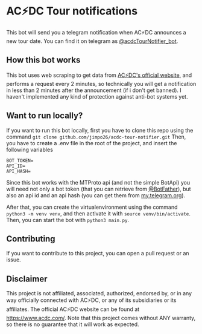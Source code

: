 # AC⚡️DC Tour notifications
This bot will send you a telegram notification when AC⚡️DC announces a new tour date.
You can find it on telegram as [@acdcTourNotifier_bot](https://t.me/acdcTourNotifier_bot).

## How this bot works
This bot uses web scraping to get data from [AC⚡️DC's official website](https://www.acdc.com/tour), and performs
a request every 2 minutes, so technically you will get a notification in less than 2 minutes after the announcement (if i don't get banned).
I haven't implemented any kind of protection against anti-bot systems yet. 

## Want to run locally?
If you want to run this bot locally, first you have to clone this repo using the command
`git clone github.com/jimpo26/acdc-tour-notifier.git`
Then, you have to create a .env file in the root of the project, and insert the following variables
```
BOT_TOKEN=
API_ID=
API_HASH=
```
Since this bot works with the MTProto api (and not the simple BotApi) you will need not only a bot token (that you can retrieve 
from [@BotFather](https://t.me/BotFather)), but also an api id and an api hash (you can get them from [my.telegram.org](https://my.telegram.org/)).

After that, you can create the virtualenvironment using the command `python3 -m venv venv`, and then activate it with `source venv/bin/activate`.
Then, you can start the bot with `python3 main.py`.

## Contributing
If you want to contribute to this project, you can open a pull request or an issue.

## Disclaimer
This project is not affiliated, associated, authorized, endorsed by, or in any way officially connected with AC⚡️DC, or any of its subsidiaries or its affiliates. The official AC⚡️DC website can be found at https://www.acdc.com/.
Note that this project comes without ANY warranty, so there is no guarantee that it will work as expected.
